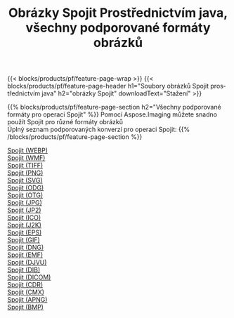 ﻿---
title: Obrázky Spojit Prostřednictvím java, všechny podporované formáty obrázků 
weight: 3920
url: /cs/java/merge 
lang: cs
langdirlevel: 2
locales: zh-hans,ja,it,ru,de,es,fr,nl,id,lt,pl,pt,vi,tr,ko,zh-hant,ar,hi,th,sv,cs,uk,he
description: Pomocí Aspose.Imaging můžete snadno Spojit obrázky přes java
---

{{< blocks/products/pf/feature-page-wrap >}}
{{< blocks/products/pf/feature-page-header h1="Soubory obrázků Spojit prostřednictvím java" h2="obrázky Spojit" downloadText="Stažení" >}}


{{% blocks/products/pf/feature-page-section  h2="Všechny podporované formáty pro operaci Spojit" %}}
Pomocí Aspose.Imaging můžete snadno použít Spojit pro různé formáty obrázků
<br/>
Úplný seznam podporovaných konverzí pro operaci Spojit:
{{% /blocks/products/pf/feature-page-section %}}
<div class="container-fluid productfamilypage bg-gray">
    <div class="convertypes bg-gray agp-content section">
        <div class="container">
		<div class="row other-converters">
		    <div class='col-md-2 other-converter remove-lp remove-rp'><a href="/imaging/cs/java/merge/webp" >Spojit (WEBP)</a></div><div class='col-md-2 other-converter remove-lp remove-rp'><a href="/imaging/cs/java/merge/wmf" >Spojit (WMF)</a></div><div class='col-md-2 other-converter remove-lp remove-rp'><a href="/imaging/cs/java/merge/tiff" >Spojit (TIFF)</a></div><div class='col-md-2 other-converter remove-lp remove-rp'><a href="/imaging/cs/java/merge/png" >Spojit (PNG)</a></div><div class='col-md-2 other-converter remove-lp remove-rp'><a href="/imaging/cs/java/merge/svg" >Spojit (SVG)</a></div><div class='col-md-2 other-converter remove-lp remove-rp'><a href="/imaging/cs/java/merge/odg" >Spojit (ODG)</a></div><div class='col-md-2 other-converter remove-lp remove-rp'><a href="/imaging/cs/java/merge/otg" >Spojit (OTG)</a></div><div class='col-md-2 other-converter remove-lp remove-rp'><a href="/imaging/cs/java/merge/jpg" >Spojit (JPG)</a></div><div class='col-md-2 other-converter remove-lp remove-rp'><a href="/imaging/cs/java/merge/jp2" >Spojit (JP2)</a></div><div class='col-md-2 other-converter remove-lp remove-rp'><a href="/imaging/cs/java/merge/ico" >Spojit (ICO)</a></div><div class='col-md-2 other-converter remove-lp remove-rp'><a href="/imaging/cs/java/merge/j2k" >Spojit (J2K)</a></div><div class='col-md-2 other-converter remove-lp remove-rp'><a href="/imaging/cs/java/merge/eps" >Spojit (EPS)</a></div><div class='col-md-2 other-converter remove-lp remove-rp'><a href="/imaging/cs/java/merge/gif" >Spojit (GIF)</a></div><div class='col-md-2 other-converter remove-lp remove-rp'><a href="/imaging/cs/java/merge/dng" >Spojit (DNG)</a></div><div class='col-md-2 other-converter remove-lp remove-rp'><a href="/imaging/cs/java/merge/emf" >Spojit (EMF)</a></div><div class='col-md-2 other-converter remove-lp remove-rp'><a href="/imaging/cs/java/merge/djvu" >Spojit (DJVU)</a></div><div class='col-md-2 other-converter remove-lp remove-rp'><a href="/imaging/cs/java/merge/dib" >Spojit (DIB)</a></div><div class='col-md-2 other-converter remove-lp remove-rp'><a href="/imaging/cs/java/merge/dicom" >Spojit (DICOM)</a></div><div class='col-md-2 other-converter remove-lp remove-rp'><a href="/imaging/cs/java/merge/cdr" >Spojit (CDR)</a></div><div class='col-md-2 other-converter remove-lp remove-rp'><a href="/imaging/cs/java/merge/cmx" >Spojit (CMX)</a></div><div class='col-md-2 other-converter remove-lp remove-rp'><a href="/imaging/cs/java/merge/apng" >Spojit (APNG)</a></div><div class='col-md-2 other-converter remove-lp remove-rp'><a href="/imaging/cs/java/merge/bmp" >Spojit (BMP)</a></div>
                </div>
        </div>
    </div>
</div>
<br/>
